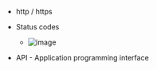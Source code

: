 - http / https
 
- Status codes
  - ![image](https://github.com/iwebwolverine/courses/assets/111589228/0feb14b8-32f2-4a92-ade1-d0088ddd6076)
- API - Application programming interface
